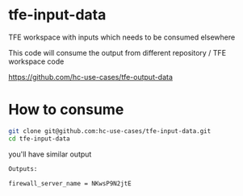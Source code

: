 # tfe-input-data
TFE workspace with inputs which needs to be consumed elsewhere


This code will consume the output from different repository / TFE workspace code

https://github.com/hc-use-cases/tfe-output-data



# How to consume 

```bash
git clone git@github.com:hc-use-cases/tfe-input-data.git
cd tfe-input-data
```

you'll have similar output

```bash
Outputs:

firewall_server_name = NKwsP9N2jtE
```